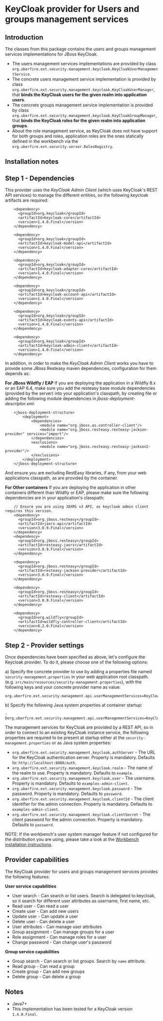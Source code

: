 KeyCloak provider for Users and groups management services
==========================================================

Introduction
------------
The classes from this package contains the users and groups management services implementations for JBoss KeyCloak.              

* The users management services implementations are provided by class `org.uberfire.ext.security.management.keycloak.KeyCloakUserManagementService`.              
* The concrete users management service implementation is provided by class `org.uberfire.ext.security.management.keycloak.KeyCloakUserManager`, that **binds the KeyCloak users for the given realm into application users**.                   
* The concrete groups management service implementation is provided by class `org.uberfire.ext.security.management.keycloak.KeyCloakGroupManager`, that **binds the KeyCloak roles for the given realm into application groups**.                   
* About the role management service, as KeyCloak does not have support for both groups and roles, application roles are the ones statically defined in the workbench via the `org.uberfire.ext.security.server.RolesRegistry`.                      

Installation notes
------------------

Step 1 - Dependencies
---------------------

This provider uses the *KeyCloak Admin Client* (which uses KeyCloak's REST API services) to manage the different entities, so the following keycloak artifacts are required:                         

        <dependency>
          <groupId>org.keycloak</groupId>
          <artifactId>keycloak-core</artifactId>
          <version>1.4.0.Final</version>
        </dependency>
        
        <dependency>
          <groupId>org.keycloak</groupId>
          <artifactId>keycloak-model-api</artifactId>
          <version>1.4.0.Final</version>
        </dependency>
        
        <dependency>
          <groupId>org.keycloak</groupId>
          <artifactId>keycloak-adapter-core</artifactId>
          <version>1.4.0.Final</version>
        </dependency>
        
        <dependency>
          <groupId>org.keycloak</groupId>
          <artifactId>keycloak-account-api</artifactId>
          <version>1.4.0.Final</version>
        </dependency>
        
        <dependency>
          <groupId>org.keycloak</groupId>
          <artifactId>keycloak-events-api</artifactId>
          <version>1.4.0.Final</version>
        </dependency>
        
        <dependency>
          <groupId>org.keycloak</groupId>
          <artifactId>keycloak-admin-client</artifactId>
          <version>1.4.0.Final</version>
        </dependency>
                                               

In addition, in order to make the *KeyCloak Admin Client* works you have to provide some JBoss Resteasy maven dependencies, configuration for them depends as:                

**For JBoss Wildfly / EAP**
If you are deploying the application in a Wildfly 8.x or an EAP 6.4, make sure you add the resteasy base module dependencies (provided by the server) into your application's classpath, 
 by creating file or adding the following module dependencies in *jboss-deployment-descriptor.xml*:                                   

        <jboss-deployment-structure>
            <deployment>
                <dependencies>
                    <module name="org.jboss.as.controller-client"/>
                    <module name="org.jboss.resteasy.resteasy-jackson-provider" services="import"/>
                </dependencies>
                <exclusions>
                    <module name="org.jboss.resteasy.resteasy-jackson2-provider"/>
                </exclusions>
            </deployment>
        </jboss-deployment-structure>

And ensure you are excluding RestEasy libraries, if any, from your web applications classpath, as are provided by the container.                   

**For Other containers**
If you are deploying the application in other containers different than Wildfly or EAP, please make sure the following dependencies are in your application's classpath:                     

        // Ensure you are using JAXRS v3 API, as keycloak admin client requires this version.
        <dependency>
          <groupId>org.jboss.resteasy</groupId>
          <artifactId>jaxrs-api</artifactId>
          <version>3.0.9.Final</version>
        </dependency>
        <dependency>
          <groupId>org.jboss.resteasy</groupId>
          <artifactId>resteasy-jaxrs</artifactId>
          <version>3.0.9.Final</version>
        </dependency>
        
        <dependency>
          <groupId>org.jboss.resteasy</groupId>
          <artifactId>resteasy-jackson-provider</artifactId>
          <version>3.0.9.Final</version>
        </dependency>
    
        <dependency>
          <groupId>org.jboss.resteasy</groupId>
          <artifactId>resteasy-client</artifactId>
          <version>3.0.9.Final</version>
        </dependency>
        
        <dependency>
          <groupId>org.wildfly</groupId>
          <artifactId>wildfly-controller-client</artifactId>
          <version>8.2.0.Final</version>  
        </dependency>

Step 2 - Provider settings
--------------------------

Once dependencies have been specified as above, let's configure the Keycloak provider. To do it, please choose one of the following options:               

a) Specify the concrete provider to use by adding a properties file named `security-management.properties` in your web application root classpath. 
(e.g. `src/main/resources/security-management.properties`), with the following keys and your concrete provider name as value:                               

    org.uberfire.ext.security.management.api.userManagementServices=KeyCloakUserManagementService


b) Specify the following Java system properties at container startup:        

    -Dorg.uberfire.ext.security.management.api.userManagementServices=KeyCloakUserManagementService

The management services for KeyCloak are provided by a REST API, so in order to connect to an existing KeyCloak instance service, the following properties are required to be present at startup either at the `security-management.properties` or as Java system properties:                 

* `org.uberfire.ext.security.management.keycloak.authServer` - The URL for the KeyCloak authentication server. Property is mandatory. Defaults to: `http://localhost:8080/auth`.                  
* `org.uberfire.ext.security.management.keycloak.realm` - The name of the realm to use. Property is mandatory. Defaults to `example`.                   
* `org.uberfire.ext.security.management.keycloak.user` - The username. Property is mandatory. Defaults to `examples-admin-client`.                      
* `org.uberfire.ext.security.management.keycloak.password` - The password. Property is mandatory. Defaults to `password`.                             
* `org.uberfire.ext.security.management.keycloak.clientId` - The client identifier for the admin connection. Property is mandatory. Defaults to `examples-admin-client`.                                        
* `org.uberfire.ext.security.management.keycloak.clientSecret` - The client password for the admin connection. Property is mandatory. Defaults to `password`.                  

NOTE: If the workbench's user system manager feature if not configured for the distribution you are using, please take a look at the [Workbench installation instructions](../uberfire-security-management-client-wb/README.md).                        

Provider capabilities
---------------------
The KeyCloak provider for users and groups management services provides the following features:                   

**User service capabilities**
* User search - Can search or list users. Search is delegated to keycloak, so it search for different user attributes as username, first name, etc.         
* Read user - Can read a user            
* Create user - Can add new users            
* Update user - Can update a user            
* Delete user - Can delete a user            
* User attributes - Can manage user attributes            
* Group assignment - Can manage groups for a user            
* Role assignment - Can manage roles for a user            
* Change password - Can change user's password            

**Group service capabilities**
* Group search - Can search or list groups. Search by `name` attribute.             
* Read group - Can read a group            
* Create group - Can add new groups            
* Delete group - Can delete a group            

Notes
-----
* Java7+                   
* This implementation has been tested for a KeyCloak version `1.4.0.Final`.                
